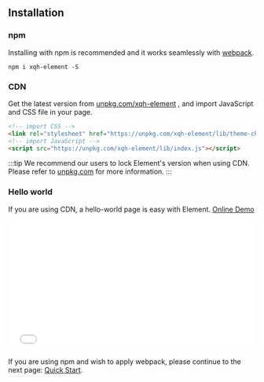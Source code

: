 ## Installation

### npm

Installing with npm is recommended and it works seamlessly with [webpack](https://webpack.js.org/).

```shell
npm i xqh-element -S
```

### CDN

Get the latest version from [unpkg.com/xqh-element](https://unpkg.com/xqh-element/) , and import JavaScript and CSS file in your page.

```html
<!-- import CSS -->
<link rel="stylesheet" href="https://unpkg.com/xqh-element/lib/theme-chalk/index.css">
<!-- import JavaScript -->
<script src="https://unpkg.com/xqh-element/lib/index.js"></script>
```

:::tip
We recommend our users to lock Element's version when using CDN. Please refer to [unpkg.com](https://unpkg.com) for more information.
:::

### Hello world

If you are using CDN, a hello-world page is easy with Element. [Online Demo](https://codepen.io/ziyoung/pen/rRKYpd)

<iframe height="265" style="width: 100%;" scrolling="no" title="Element demo" src="//codepen.io/ziyoung/embed/rRKYpd/?height=265&theme-id=light&default-tab=html" frameborder="no" allowtransparency="true" allowfullscreen="true">
  See the Pen <a href='https://codepen.io/ziyoung/pen/rRKYpd/'>Element demo</a> by hetech
  (<a href='https://codepen.io/ziyoung'>@ziyoung</a>) on <a href='https://codepen.io'>CodePen</a>.
</iframe>

If you are using npm and wish to apply webpack, please continue to the next page: [Quick Start](/#/en-US/component/quickstart).
